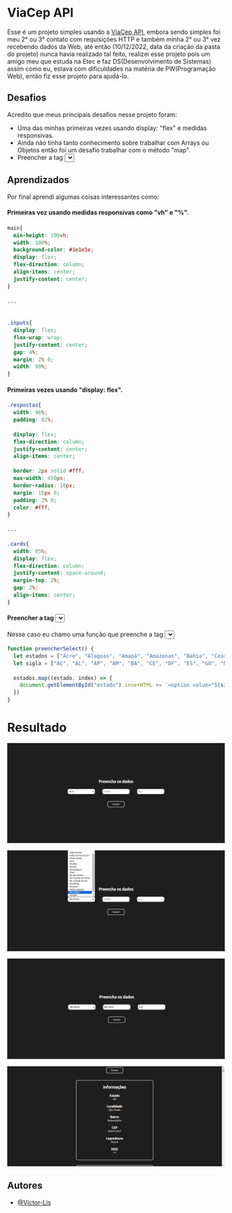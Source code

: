 
# ViaCep API

Esse é um projeto simples usando a [ViaCep API](https://viacep.com.br/), embora sendo simples foi meu 2° ou 3° contato com requisições HTTP e também minha 2° ou 3° vez recebendo dados da Web, até então (10/12/2022, data da criação da pasta do projeto) nunca havia realizado tal feito, realizei esse projeto pois um amigo meu que estuda na Etec e faz DS(Desenvolvimento de Sistemas) assim como eu, estava com dificuldades na matéria de PW(Programação Web), então fiz esse projeto para ajudá-lo.



## Desafios

Acredito que meus principais desafios nesse projeto foram:
- Uma das minhas primeiras vezes usando display: "flex" e medidas responsivas.
- Ainda não tinha tanto conhecimento sobre trabalhar com Arrays ou Objetos então foi um desafio trabalhar com o método "map".
- Preencher a tag <select/> com os nomes dos estados como texto e value suas siglas / abreviações.
## Aprendizados

Por final aprendi algumas coisas interessantes como: 

#### Primeiras vez usando medidas responsivas como "vh" e "%".
```css
main{
  min-height: 100vh;
  width: 100%;
  background-color: #1e1e1e;
  display: flex;
  flex-direction: column;
  align-items: center;
  justify-content: center;
}

...


.inputs{
  display: flex;
  flex-wrap: wrap;
  justify-content: center;
  gap: 4%;
  margin: 2% 0;
  width: 90%;
}
```

#### Primeiras vezes usando "display: flex".
```css
.respostas{
  width: 96%;
  padding: 02%;

  display: flex;
  flex-direction: column;
  justify-content: center;
  align-items: center;

  border: 2px solid #fff;
  max-width: 450px;
  border-radius: 10px;
  margin: 15px 0;
  padding: 2% 0;
  color: #fff;
}

...

.cards{
  width: 85%;
  display: flex;
  flex-direction: column;
  justify-content: space-around;
  margin-top: 2%;
  gap: 2%;
  align-items: center;
}
```

#### Preencher a tag <select/> ao carregar a página.
Nesse caso eu chamo uma função que preenche a tag <select/> mapeando um array e usando o método "innerHTML".
```javascript
function preencherSelect() {
  let estados = ["Acre", "Alagoas", "Amapá", "Amazonas", "Bahia", "Ceará", "Distrito Federal", "Espírito Santo", "Goiás", "Maranhão", "Mato Grosso", "Mato Grosso do Sul", "Minas Gerais", "Pará", "Paraíba", "Paraná", "Pernambuco", "Piauí", "Rio de Janeiro", "Rio Grande do Norte", "Rio Grande do Sul", "Rondônia", "Roraima", "Santa Catarina", "São Paulo", "Sergipe", "Tocantins"]
  let sigla = ["AC", "AL", "AP", "AM", "BA", "CE", "DF", "ES", "GO", "MA", "MT", "MS", "MG", "PA", "PB", "PR", "PE", "PI", "RJ", "RN", "RS", "RO", "RR", "SC", "SP", "SE", "TO"];

  estados.map((estado, index) => {
    document.getElementById("estado").innerHTML += `<option value="${sigla[index]}">${estados[index]}</option>`
  })
}
```

# Resultado

![Form Vazio](https://github.com/Victor-Lis/ViaCep/blob/main/Screenshots/empty.png)

![Tag <select/>](https://github.com/Victor-Lis/ViaCep/blob/main/Screenshots/select.png)

![Form Preenchido](https://github.com/Victor-Lis/ViaCep/blob/main/Screenshots/preenchido.png)

![Resultado](https://github.com/Victor-Lis/ViaCep/blob/main/Screenshots/result.png)
## Autores

- [@Victor-Lis](https://github.com/Victor-Lis)

